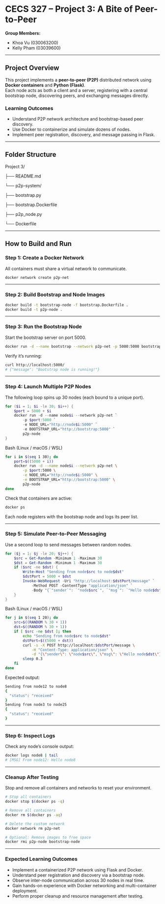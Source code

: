 # CECS 327 – Project 3: A Bite of Peer-to-Peer

**Group Members:**
- Khoa Vu (030063200)
- Kelly Pham (03039600)

---

## Project Overview
This project implements a **peer-to-peer (P2P)** distributed network using **Docker containers** and **Python (Flask)**.  
Each node acts as both a client and a server, registering with a central bootstrap node, discovering peers, and exchanging messages directly.

### Learning Outcomes
- Understand P2P network architecture and bootstrap-based peer discovery.  
- Use Docker to containerize and simulate dozens of nodes.  
- Implement peer registration, discovery, and message passing in Flask.

---

## Folder Structure

Project 3/

├── README.md

└── p2p-system/

├── bootstrap.py

├── bootstrap.Dockerfile

├── p2p_node.py

└── Dockerfile

---

## How to Build and Run

### Step 1: Create a Docker Network
All containers must share a virtual network to communicate.
```bash
docker network create p2p-net
```

---

### Step 2: Build Bootstrap and Node Images
```bash
docker build -t bootstrap-node -f bootstrap.Dockerfile .
docker build -t p2p-node .
```

---

### Step 3: Run the Bootstrap Node
Start the bootstrap server on port 5000.
```bash
docker run -d --name bootstrap --network p2p-net -p 5000:5000 bootstrap-node
```
Verify it’s running:
```bash
curl http://localhost:5000/
# {"message": "Bootstrap node is running!"}
```

---

### Step 4: Launch Multiple P2P Nodes
The following loop spins up 30 nodes (each bound to a unique port).
```powershell
for ($i = 1; $i -le 30; $i++) {
    $port = 5000 + $i
    docker run -d --name node$i --network p2p-net `
        -p $port:5000 `
        -e NODE_URL="http://node$i:5000" `
        -e BOOTSTRAP_URL="http://bootstrap:5000" `
        p2p-node
}
```
Bash (Linux / macOS / WSL)
```bash
for i in $(seq 1 30); do
    port=$((5000 + i))
    docker run -d --name node$i --network p2p-net \
        -p $port:5000 \
        -e NODE_URL="http://node$i:5000" \
        -e BOOTSTRAP_URL="http://bootstrap:5000" \
        p2p-node
done
```
Check that containers are active:
```bash
docker ps
```
Each node registers with the bootstrap node and logs its peer list.

---

### Step 5: Simulate Peer-to-Peer Messaging
Use a second loop to send messages between random nodes.
```powershell
for ($j = 1; $j -le 20; $j++) {
    $src = Get-Random -Minimum 1 -Maximum 30
    $dst = Get-Random -Minimum 1 -Maximum 30
    if ($src -ne $dst) {
        Write-Host "Sending from node$src to node$dst"
        $dstPort = 5000 + $dst
        Invoke-WebRequest -Uri "http://localhost:$dstPort/message" `
            -Method POST -ContentType "application/json" `
            -Body "{`"sender`": `"node$src`", `"msg`": `"Hello node$dst`"}" | Out-Null
    }
}
```
Bash (Linux / macOS / WSL)
```bash
for j in $(seq 1 20); do
    src=$((RANDOM % 30 + 1))
    dst=$((RANDOM % 30 + 1))
    if [ $src -ne $dst ]; then
        echo "Sending from node$src to node$dst"
        dstPort=$((5000 + dst))
        curl -s -X POST http://localhost:$dstPort/message \
            -H "Content-Type: application/json" \
            -d "{\"sender\": \"node$src\", \"msg\": \"Hello node$dst\"}" | jq .
        sleep 0.3
    fi
done
```
Expected output:
```bash
Sending from node12 to node8
{
  "status": "received"
}
Sending from node3 to node25
{
  "status": "received"
}
```

---

### Step 6: Inspect Logs
Check any node’s console output:
```bash
docker logs node8 | tail
# [MSG] From node12: Hello node8
```

---

### Cleanup After Testing

Stop and remove all containers and networks to reset your environment.
```bash
# Stop all containers
docker stop $(docker ps -q)

# Remove all containers
docker rm $(docker ps -aq)

# Delete the custom network
docker network rm p2p-net

# Optional: Remove images to free space
docker rmi p2p-node bootstrap-node
```

---

### Expected Learning Outcomes
- Implement a containerized P2P network using Flask and Docker.
- Understand peer registration and discovery via a bootstrap node.
- Observe inter-node communication across 30 nodes in real time.
- Gain hands-on experience with Docker networking and multi-container deployment.
- Perform proper cleanup and resource management after testing.
